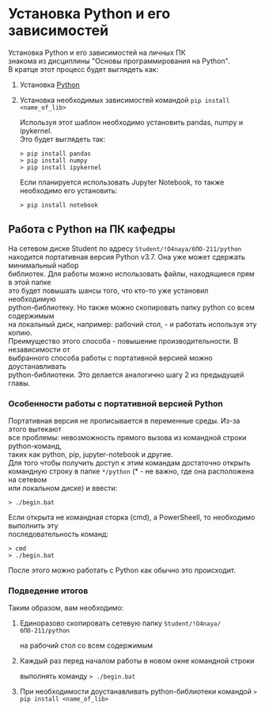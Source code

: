 # Установка Python и его зависимостей
Установка Python и его зависимостей на личных ПК\
знакома из дисциплины "Основы программирования на Python".\
В кратце этот процесс будет выглядеть как:
1. Установка [Python](https://www.python.org/downloads/ "ссылка на офф сайт для загрузки установщика")
2. Установка необходимых зависимостей командой `pip install <name_of_lib>`

   Используя этот шаблон необходимо установить pandas, numpy и ipykernel.\
   Это будет выглядеть так:
   ```
   > pip install pandas
   > pip install numpy
   > pip install ipykernel
   ```
   Если планируется использовать Jupyter Notebook, то также\
   необходимо его установить:
   ```
   > pip install notebook
   ```
   
## Работа с Python на ПК кафедры
На сетевом диске Student по адресу `Student/!O4naya/бПО-211/python`\
находится портативная версия Python v3.7. Она уже может сдержать минимальный набор\
библиотек. Для работы можно использовать файлы, находящиеся прям в этой папке\
это будет повышать шансы того, что кто-то уже установил необходимую\
python-библиотеку. Но также можно скопировать папку python со всем содержимым\
на локальный диск, например: рабочий стол, - и работать используя эту копию.\
Преимущество этого способа - повышение производительности. В независимости от\
выбранного способа работы с портативной версией можно доустанавливать\
python-библиотеки. Это делается аналогично шагу 2 из предыдущей главы.

### Особенности работы с портативной версией Python
Портативная версия не прописывается в переменные среды. Из-за этого вытекают\
все проблемы: невозможность прямого вызова из командной строки python-команд,\
таких как python, pip, jupyter-notebook и другие.\
Для того чтобы получить доступ к этим командам достаточно открыть\
командную строку в папке `*/python` (* - не важно, где она расположена на сетевом\
или локальном диске) и ввести:
```
> ./begin.bat
```
Если открыта не командная сторка (cmd), а PowerSheell, то необходимо выполнить эту\
последовательность команд:
```
> cmd
> ./begin.bat
```
После этого можно работать с Python как обычно это происходит.

### Подведение итогов
Таким образом, вам необходимо:
1. Единоразово скопировать сетевую папку `Student/!O4naya/бПО-211/python`

   на рабочий стол со всем содержимым
   
2. Каждый раз перед началом работы в новом окне командной строки

   выполнять команду `> ./begin.bat`
   
3. При необходимости доустанавливать python-библиотеки командой `> pip install <name_of_lib>`

